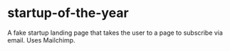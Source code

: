 # startup-of-the-year

A fake startup landing page that takes the user to a page to subscribe via email. Uses Mailchimp.
